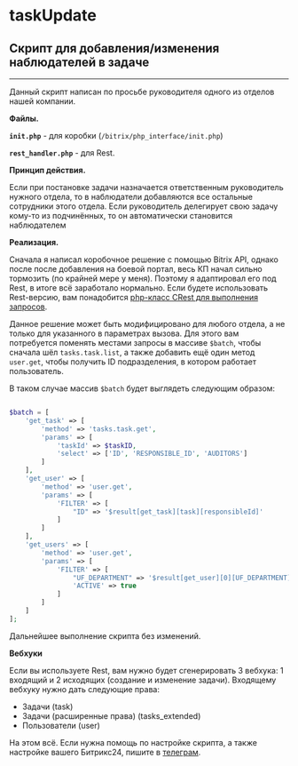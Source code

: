 # taskUpdate

## Скрипт для добавления/изменения наблюдателей в задаче
***
Данный скрипт написан по просьбе руководителя одного из отделов нашей компании.

**Файлы.**

**`init.php`** - для коробки (`/bitrix/php_interface/init.php`)

**`rest_handler.php`** - для Rest.

**Принцип действия.**

Если при постановке задачи назначается ответственным руководитель нужного отдела, то в наблюдатели добавляются все остальные сотрудники этого отдела. Если руководитель делегирует свою задачу кому-то из подчинённых, то он автоматически становится наблюдателем

**Реализация.**

Сначала я написал коробочное решение с помощью  Bitrix API, однако после после добавления на боевой портал, весь КП начал сильно тормозить (по крайней мере у меня). Поэтому я адаптировал его под Rest, в итоге всё заработало нормально. Если будете использовать Rest-версию, вам понадобится [php-класс CRest для выполнения запросов](https://github.com/bitrix-tools/crest).

Данное решение может быть модифицировано для любого отдела, а не только для указанного в параметрах вызова. Для этого вам потребуется поменять местами запросы в массиве ```$batch```, чтобы сначала шёл `tasks.task.list`, а также добавить ещё один метод `user.get`, чтобы получить ID подразделения, в котором работает пользователь.

В таком случае массив ```$batch``` будет выглядеть следующим образом:

``` php

$batch = [
    'get_task' => [
        'method' => 'tasks.task.get',
        'params' => [
            'taskId' => $taskID,
            'select' => ['ID', 'RESPONSIBLE_ID', 'AUDITORS']
        ]
    ],
    'get_user' => [
        'method' => 'user.get',
        'params' => [
            'FILTER' => [
                "ID" => '$result[get_task][task][responsibleId]'
            ]
        ]
    ],
    'get_users' => [
        'method' => 'user.get',
        'params' => [
            'FILTER' => [
                "UF_DEPARTMENT" => '$result[get_user][0][UF_DEPARTMENT][0]',
                'ACTIVE' => true
            ]
        ]
    ]
];

```

Дальнейшее выполнение скрипта без изменений.

**Вебхуки**

Если вы используете Rest, вам нужно будет сгенерировать 3 вебхука: 1 входящий и 2 исходящих (создание и изменение задачи). Входящему вебхуку нужно дать следующие права:

* Задачи (task)
* Задачи (расширенные права) (tasks_extended)
* Пользователи (user)

На этом всё. Если нужна помощь по настройке скрипта, а также настройке вашего Битрикс24, пишите в [телеграм](https://t.me/ramapriya_doom).
